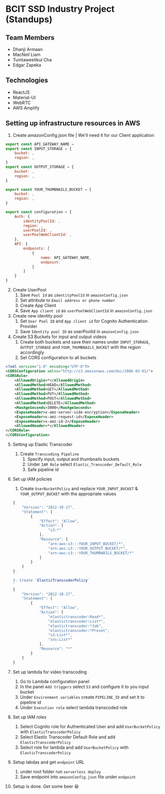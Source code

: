 # BCIT SSD Industry Project (Standups)

## Team Members

* Dhanji	Armaan
* MacNeil	Liam
* Tumtaweetikul	Cha
* Edgar Zapeka

## Technologies

* ReactJS
* Material-UI
* WebRTC
* AWS Amplify

## Setting up infrastructure resources in AWS

1. Create amazonConfig.json file | We'll need it for our Client application
```javascript
export const API_GATEWAY_NAME = 
export const INPUT_STORAGE = {
    bucket: , 
    region: ,
}
export const OUTPUT_STORAGE = {
    bucket: , 
    region: ,
}

export const YOUR_THUMBNAILS_BUCKET = {
    bucket: , 
    region: ,
}

export const configuration = {
    Auth: {
        identityPoolId: ,
        region: , 
        userPoolId: , 
        userPoolWebClientId: ,
    },
    API: {
        endpoints: [
            {
                name: API_GATEWAY_NAME,
                endpoint: 
            }
        ]
    }
}
```
2. Create UserPool
    1. Save `Pool Id` as `identityPoolId` in `amazonConfig.json`
    1. Set attribute to `Email address or phone number`
    2. Create App Client
    3. Save `App client id` as `userPoolWebClientId` in `amazonConfig.json`
3. Create new identity pool
    1. Set `User Pool ID` and `App client id` for Cognito Authentication Provider
    2. Save `Identity pool ID` as userPoolId in `amazonConfig.json`
4. Create S3 Buckets for input and output videos
    1. Create both buckets and save their names under `INPUT_STORAGE`, `OUTPUT_STORAGE` and `YOUR_THUMBNAILS_BUCKET` with the region accordingly
    2. Set CORS configuration to all buckets

```XML
<?xml version="1.0" encoding="UTF-8"?>
<CORSConfiguration xmlns="http://s3.amazonaws.com/doc/2006-03-01/">
<CORSRule>
    <AllowedOrigin>*</AllowedOrigin>
    <AllowedMethod>HEAD</AllowedMethod>
    <AllowedMethod>GET</AllowedMethod>
    <AllowedMethod>PUT</AllowedMethod>
    <AllowedMethod>POST</AllowedMethod>
    <AllowedMethod>DELETE</AllowedMethod>
    <MaxAgeSeconds>3000</MaxAgeSeconds>
    <ExposeHeader>x-amz-server-side-encryption</ExposeHeader>
    <ExposeHeader>x-amz-request-id</ExposeHeader>
    <ExposeHeader>x-amz-id-2</ExposeHeader>
    <AllowedHeader>*</AllowedHeader>
</CORSRule>
</CORSConfiguration>
```
5. Setting up Elastic Transcoder
    1. Create `Transcoding Pipeline`
        1. Specify input, output and thumbnails buckets
        2. Under `IAM Role` select `Elastic_Transcoder_Default_Role`
        3. Safe pipeline id

6. Set up IAM policies
    1. Create `UserBucketPolicy` and replace `YOUR_INPUT_BUCKET` & `YOUR_OUTPUT_BUCKET` with the appropriate values 
    ```javascript
    {
        "Version": "2012-10-17",
        "Statement": [
            {
                "Effect": "Allow",
                "Action": [
                    "s3:*"
                ],
                "Resource": [
                    "arn:aws:s3:::YOUR_INPUT_BUCKET/*",
                    "arn:aws:s3:::YOUR_OUTPUT_BUCKET/*",
                    "arn:aws:s3:::YOUR_THUMBNAILS_BUCKET/*"
                ]
            }
        ]
    }
    `
    2. Create `ElasticTranscoderPolicy`
    `
    {
        "Version": "2012-10-17",
        "Statement": [
            {
                "Effect": "Allow",
                "Action": [
                    "elastictranscoder:Read*",
                    "elastictranscoder:List*",
                    "elastictranscoder:*Job",
                    "elastictranscoder:*Preset",
                    "s3:List*",
                    "sns:List*"
                ],
                "Resource": "*"
            }
        ]
    }
    ```

6. Set up lambda for video transcoding
    1. Go to Lambda configuration panel
    2. In the panel `Add triggers` select `S3` and configure it to you input bucket
    3. Under `Environment variables` create `PIPELINE_ID` and set it to pipeline id
    4. Under `Execution role` select lambda transcoded role


6. Set up IAM roles
    1. Select Cognito role for Authenticated User and add `UserBucketPolicy` with `ElasticTranscoderPolicy`
    2. Select Elastic Transcoder Default Role and add `ElasticTranscoderPolicy`
    3. Select role for lambda and add `UserBucketPolicy` with `ElasticTranscoderPolicy`

7. Setup labdas and get `endpoint` URL
    1. under root folder run `serverless deploy`
    2. Save endpoint into `amazonConfig.json` file under `endpoint`

8. Setup is done. Get some beer :satisfied: